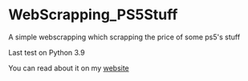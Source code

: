 # WebScrapping_PS5Stuff
A simple webscrapping which scrapping the price of some ps5's stuff

Last test on Python 3.9

You can read about it on my [website](https://fcoterroba.com/proyecto-python-medio:-que-es-webscrapping-como-realizarlo)
